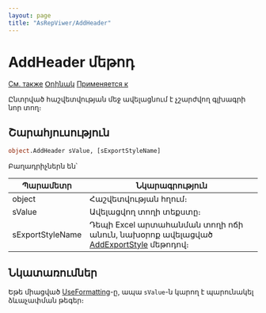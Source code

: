 ```yaml
---
layout: page
title: "AsRepViwer/AddHeader"
---
```



# AddHeader մեթոդ
 
[См. также](UseFormatting.md) [Օրինակ](../../Examples/E_AsRepViewer.html) [Применяется к](../AsRepViewer.md) 

Ընտրված հաշվետվության մեջ ավելացնում է չշարժվող գլխագրի նոր տող։

## Շարահյուսություն

``` vb
object.AddHeader sValue, [sExportStyleName]
```


Բաղադրիչներն են՝ 


| Պարամետր | Նկարագրություն |
|--|--|
| object | Հաշվետվության հղում։  |
| sValue | Ավելացվող տողի տեքստը։  |
| sExportStyleName | Դեպի Excel արտահանման տողի ոճի անուն, նախօրոք ավելացված  [AddExportStyle](AddExportStyle.md) մեթոդով։  |

## Նկատառումներ

Եթե միացված [UseFormatting](UseFormatting.md)-ը, ապա `sValue`-ն   կարող է պարունակել ձևաչափման  թեգեր։ 

